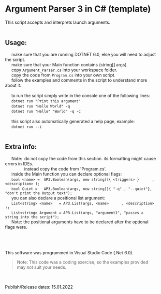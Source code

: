 # Argument Parser 3 in C# (template)

This script accepts and interprets launch arguments. <br />
<br />
## Usage:
   make sure that you are running DOTNET 6.0, else you will need to adjust the script. <br />
   make sure that your Main function contains (string[] args). <br />
   copy `Argument_Parser.cs` into your workspace folder. <br />
   copy the code from `Program.cs` into your own script. <br />
   follow the examples and comments in the script to understand more about it. <br />
<br />
   to run the script simply write in the console one of the following lines: <br />
   `dotnet run "Print this argument"` <br />
   `dotnet run "Hello World" -q` <br />
   `dotnet run "Hello" "World" -q -C` <br />
<br />
   this script also automatically generated a help page, example: <br />
   `dotnet run --i` <br />
<br />
## Extra info:
   Note: do not copy the code from this section. its formatting might cause errors in IDEs. <br />
         instead copy the code from 'Program.cs'. <br />
   inside the Main function you can declare optional flags: <br />
   `bool <name> =  AP3.Boolean(args, new string[]{ <triggers> }      , <description> );                    ` <br />
   `bool Quiet =   AP3.Boolean(args, new string[]{ "-q" , "--quiet"}, "don't print the Output text");` <br />
   you can also declare a positional list argument: <br />
   `List<string> <name>   = AP3.List(args, <name>      , <description> );                      ` <br />
   `List<string> Argument = AP3.List(args, "argument1", "passes a string into the script");` <br />
   Note: the positional arguments have to be declared after the optional flags were. <br />
<br />
<br />
<br />
<br />
This software was programmed in Visual Studio Code (.Net 6.0).
> Note: This code was a coding exercise, so the examples provided may not suit your needs.
<br />
<br />
Publish/Release dates: 15.01.2022
